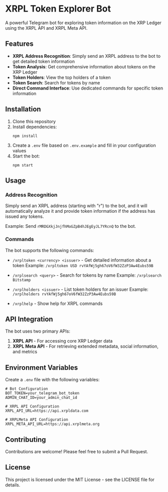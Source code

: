 # XRPL Token Explorer Bot

A powerful Telegram bot for exploring token information on the XRP Ledger using the XRPL API and XRPL Meta API.

## Features

- **XRPL Address Recognition**: Simply send an XRPL address to the bot to get detailed token information
- **Token Analysis**: Get comprehensive information about tokens on the XRP Ledger
- **Token Holders**: View the top holders of a token
- **Token Search**: Search for tokens by name
- **Direct Command Interface**: Use dedicated commands for specific token information

## Installation

1. Clone this repository
2. Install dependencies:
   ```
   npm install
   ```
3. Create a `.env` file based on `.env.example` and fill in your configuration values
4. Start the bot:
   ```
   npm start
   ```

## Usage

### Address Recognition

Simply send an XRPL address (starting with "r") to the bot, and it will automatically analyze it and provide token information if the address has issued any tokens.

Example: Send `rMRDGXkjJnjfhMoGZpB4hJEgEyJL7YRcnQ` to the bot.

### Commands

The bot supports the following commands:

- `/xrpltoken <currency> <issuer>` - Get detailed information about a token
  Example: `/xrpltoken USD rvYAfWj5gh67oV6fW32ZzP3Aw4Eubs59B`

- `/xrplsearch <query>` - Search for tokens by name
  Example: `/xrplsearch Bitstamp`

- `/xrplholders <issuer>` - List token holders for an issuer
  Example: `/xrplholders rvYAfWj5gh67oV6fW32ZzP3Aw4Eubs59B`

- `/xrplhelp` - Show help for XRPL commands

## API Integration

The bot uses two primary APIs:

1. **XRPL API** - For accessing core XRP Ledger data
2. **XRPL Meta API** - For retrieving extended metadata, social information, and metrics

## Environment Variables

Create a `.env` file with the following variables:

```
# Bot Configuration
BOT_TOKEN=your_telegram_bot_token
ADMIN_CHAT_ID=your_admin_chat_id

# XRPL API Configuration
XRPL_API_URL=https://api.xrpldata.com

# XRPLMeta API Configuration
XRPL_META_API_URL=https://api.xrplmeta.org
```

## Contributing

Contributions are welcome! Please feel free to submit a Pull Request.

## License

This project is licensed under the MIT License - see the LICENSE file for details. 